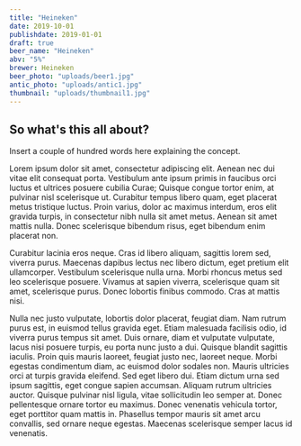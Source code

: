 ```yaml
---
title: "Heineken"
date: 2019-10-01
publishdate: 2019-01-01
draft: true
beer_name: "Heineken"
abv: "5%"
brewer: Heineken
beer_photo: "uploads/beer1.jpg"
antic_photo: "uploads/antic1.jpg"
thumbnail: "uploads/thumbnail1.jpg"
---
```

## So what's this all about?
											
Insert a couple of hundred words here explaining the concept.

Lorem ipsum dolor sit amet, consectetur adipiscing elit. Aenean nec dui vitae elit consequat porta. Vestibulum ante ipsum primis in faucibus orci luctus et ultrices posuere cubilia Curae; Quisque congue tortor enim, at pulvinar nisl scelerisque ut. Curabitur tempus libero quam, eget placerat metus tristique luctus. Proin varius, dolor ac maximus interdum, eros elit gravida turpis, in consectetur nibh nulla sit amet metus. Aenean sit amet mattis nulla. Donec scelerisque bibendum risus, eget bibendum enim placerat non.

Curabitur lacinia eros neque. Cras id libero aliquam, sagittis lorem sed, viverra purus. Maecenas dapibus lectus nec libero dictum, eget pretium elit ullamcorper. Vestibulum scelerisque nulla urna. Morbi rhoncus metus sed leo scelerisque posuere. Vivamus at sapien viverra, scelerisque quam sit amet, scelerisque purus. Donec lobortis finibus commodo. Cras at mattis nisi.

Nulla nec justo vulputate, lobortis dolor placerat, feugiat diam. Nam rutrum purus est, in euismod tellus gravida eget. Etiam malesuada facilisis odio, id viverra purus tempus sit amet. Duis ornare, diam et vulputate vulputate, lacus nisi posuere turpis, eu porta nunc justo a dui. Quisque blandit sagittis iaculis. Proin quis mauris laoreet, feugiat justo nec, laoreet neque. Morbi egestas condimentum diam, ac euismod dolor sodales non. Mauris ultricies orci at turpis gravida eleifend. Sed eget libero dui. Etiam dictum urna sed ipsum sagittis, eget congue sapien accumsan. Aliquam rutrum ultricies auctor. Quisque pulvinar nisl ligula, vitae sollicitudin leo semper at. Donec pellentesque ornare tortor eu maximus. Donec venenatis vehicula tortor, eget porttitor quam mattis in. Phasellus tempor mauris sit amet arcu convallis, sed ornare neque egestas. Maecenas scelerisque semper lacus id venenatis.
